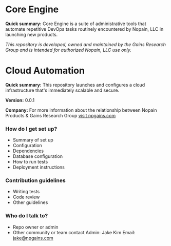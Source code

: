 # Core Engine #
**Quick summary:**
Core Engine is a suite of administrative tools that automate repetitive DevOps tasks routinely encountered by Nopain, LLC in launching new products.

*This repository is developed, owned and maintained by the Gains Research Group and is intended for authorized Nopain, LLC use only.*

# Cloud Automation #
**Quick summary:**
This repository launches and configures a cloud infrastructure that's immediately scalable and secure.

**Version:**
0.0.1

**Company:**
For more information about the relationship between Nopain Products & Gains Research Group [visit npgains.com](https://npgains.com)




### How do I get set up? ###

* Summary of set up
* Configuration
* Dependencies
* Database configuration
* How to run tests
* Deployment instructions

### Contribution guidelines ###

* Writing tests
* Code review
* Other guidelines

### Who do I talk to? ###

* Repo owner or admin
* Other community or team contact
Admin: Jake Kim 
Email: jake@npgains.com
